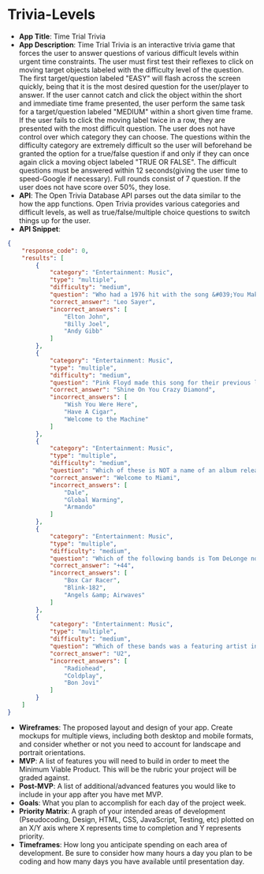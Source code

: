 # Trivia-Levels

- **App Title**: Time Trial Trivia
- **App Description**: Time Trial Trivia is an interactive trivia game that forces the user to answer questions of various difficult levels within urgent time constraints.  The user must first test their reflexes to click on moving target objects labeled with the difficulty level of the question. The first target/question labeled "EASY" will flash across the screen quickly, being that it is the most desired question for the user/player to answer.  If the user cannot catch and click the object within the short and immediate time frame presented, the user perform the same task for a target/question labeled "MEDIUM" within a short given time frame.  If the user fails to click the moving label twice in a row, they are presented with the most difficult question.  The user does not have control over which category they can choose.  The questions within the difficulty category are extremely difficult so the user will beforehand be granted the option for a true/false question if and only if they can once again click a moving object labeled "TRUE OR FALSE".  The difficult questions must be answered within 12 seconds(giving the user time to speed-Google if necessary). Full rounds consist of 7 question.  If the user does not have score over 50%, they lose.     
- **API**: The Open Trivia Database API parses out the data similar to the how the app functions.  Open Trivia provides various categories and difficult levels, as well as true/false/multiple choice questions to switch things up for the user.   
- **API Snippet**: 
```JSON
{
    "response_code": 0,
    "results": [
        {
            "category": "Entertainment: Music",
            "type": "multiple",
            "difficulty": "medium",
            "question": "Who had a 1976 hit with the song &#039;You Make Me Feel Like Dancing&#039;?",
            "correct_answer": "Leo Sayer",
            "incorrect_answers": [
                "Elton John",
                "Billy Joel",
                "Andy Gibb"
            ]
        },
        {
            "category": "Entertainment: Music",
            "type": "multiple",
            "difficulty": "medium",
            "question": "Pink Floyd made this song for their previous lead singer Syd Barrett.",
            "correct_answer": "Shine On You Crazy Diamond",
            "incorrect_answers": [
                "Wish You Were Here",
                "Have A Cigar",
                "Welcome to the Machine"
            ]
        },
        {
            "category": "Entertainment: Music",
            "type": "multiple",
            "difficulty": "medium",
            "question": "Which of these is NOT a name of an album released by American rapper Pitbull?",
            "correct_answer": "Welcome to Miami",
            "incorrect_answers": [
                "Dale",
                "Global Warming",
                "Armando"
            ]
        },
        {
            "category": "Entertainment: Music",
            "type": "multiple",
            "difficulty": "medium",
            "question": "Which of the following bands is Tom DeLonge not a part of?",
            "correct_answer": "+44",
            "incorrect_answers": [
                "Box Car Racer",
                "Blink-182",
                "Angels &amp; Airwaves"
            ]
        },
        {
            "category": "Entertainment: Music",
            "type": "multiple",
            "difficulty": "medium",
            "question": "Which of these bands was a featuring artist in Compton rapper Kendrick Lamar&#039;s 2017 album, &quot;DAMN.&quot;?",
            "correct_answer": "U2",
            "incorrect_answers": [
                "Radiohead",
                "Coldplay",
                "Bon Jovi"
            ]
        }
    ]
}
```

- **Wireframes**:  The proposed layout and design of your app. Create mockups for multiple views, including both desktop and mobile formats, and consider whether or not you need to account for landscape and portrait orientations.
- **MVP**: A list of features you will need to build in order to meet the Minimum Viable Product. This will be the rubric your project will be graded against.
- **Post-MVP**: A list of additional/advanced features you would like to include in your app after you have met MVP.
- **Goals**: What you plan to accomplish for each day of the project week.
- **Priority Matrix**: A graph of your intended areas of development (Pseudocoding, Design, HTML, CSS, JavaScript, Testing, etc) plotted on an X/Y axis where X represents time to completion and Y represents priority.
- **Timeframes**: How long you anticipate spending on each area of development. Be sure to consider how many hours a day you plan to be coding and how many days you have available until presentation day.





